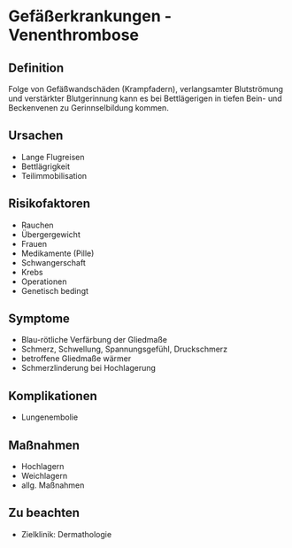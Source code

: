 # Gefäßerkrankungen - Venenthrombose

## Definition
Folge von Gefäßwandschäden (Krampfadern), verlangsamter Blutströmung und verstärkter Blutgerinnung kann es bei Bettlägerigen in tiefen Bein- und Beckenvenen zu Gerinnselbildung kommen.

## Ursachen
+ Lange Flugreisen
+ Bettlägrigkeit
+ Teilimmobilisation

## Risikofaktoren
+ Rauchen
+ Übergergewicht
+ Frauen
+ Medikamente (Pille)
+ Schwangerschaft
+ Krebs
+ Operationen
+ Genetisch bedingt

## Symptome
+ Blau-rötliche Verfärbung der Gliedmaße
+ Schmerz, Schwellung, Spannungsgefühl, Druckschmerz
+ betroffene Gliedmaße wärmer
+ Schmerzlinderung bei Hochlagerung

## Komplikationen
+ Lungenembolie

## Maßnahmen
+ Hochlagern
+ Weichlagern
+ allg. Maßnahmen

## Zu beachten
+ Zielklinik: Dermathologie